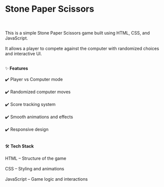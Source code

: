 # Stone Paper Scissors
<br>
</br>
This is a simple Stone Paper Scissors game built using HTML, CSS, and JavaScript.<br></br> It allows a player to compete against the computer with randomized choices and interactive UI.<br></br>

✨<b> Features</b><br></br>
✔️ Player vs Computer mode<br></br>
✔️ Randomized computer moves<br></br>
✔️ Score tracking system<br></br>
✔️ Smooth animations and effects<br></br>
✔️ Responsive design<br></br>

🛠 <b>Tech Stack</b><br></br>
HTML – Structure of the game<br></br>
CSS – Styling and animations<br></br>
JavaScript – Game logic and interactions<br></br>
